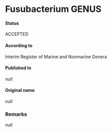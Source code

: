 # Fusubacterium GENUS

#### Status
ACCEPTED

#### According to
Interim Register of Marine and Nonmarine Genera

#### Published in
null

#### Original name
null

### Remarks
null